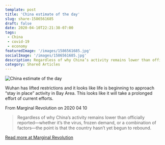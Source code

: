 ```yaml
---
template: post
title: 'China estimate of the day'
slug: share-1586561685
draft: false
date: 2020-04-10T22:21:38-07:00
tags:
 - China
 - covid-19
 - economy
featuredImage: '/images/1586561685.jpg'
socialImage: '/images/1586561685.jpg'
description: Regardless of why China’s activity remains lower than officially reported—whether it’s the virus, frozen demand, or a combination of factors—the point is that the country hasn’t yet begun to rebound.
category: Shared Articles
---
```

![China estimate of the day](/images/1586561685.jpg)

Wuhan has lifted restrictions and it looks like life is beginning to approach “stay in place” activity in Bay Area. This looks like it will take a prolonged effort of current efforts.

From Marginal Revolution on 2020 04 10
> Regardless of why China’s activity remains lower than officially reported—whether it’s the virus, frozen demand, or a combination of factors—the point is that the country hasn’t yet begun to rebound.

[Read more at Marginal Revolution](http://marginalrevolution.com/marginalrevolution/2020/04/china-estimate-of-the-day-17.html)
